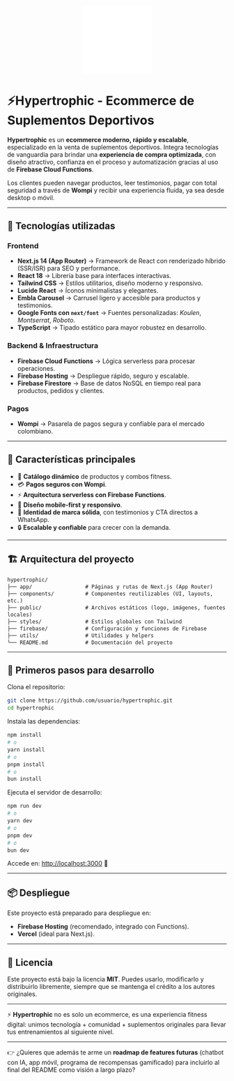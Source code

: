 <div align="center">
  <img src="./public/imagen_h_blanca.png" alt="Hypertrophic Logo" width="160" />
</div>  

# ⚡Hypertrophic - Ecommerce de Suplementos Deportivos

**Hypertrophic** es un **ecommerce moderno, rápido y escalable**, especializado en la venta de suplementos deportivos.
Integra tecnologías de vanguardia para brindar una **experiencia de compra optimizada**, con diseño atractivo, confianza en el proceso y automatización gracias al uso de **Firebase Cloud Functions**.

Los clientes pueden navegar productos, leer testimonios, pagar con total seguridad a través de **Wompi** y recibir una experiencia fluida, ya sea desde desktop o móvil.

---

## 🚀 Tecnologías utilizadas

### **Frontend**

* **Next.js 14 (App Router)** → Framework de React con renderizado híbrido (SSR/ISR) para SEO y performance.
* **React 18** → Librería base para interfaces interactivas.
* **Tailwind CSS** → Estilos utilitarios, diseño moderno y responsivo.
* **Lucide React** → Íconos minimalistas y elegantes.
* **Embla Carousel** → Carrusel ligero y accesible para productos y testimonios.
* **Google Fonts con `next/font`** → Fuentes personalizadas: *Koulen*, *Montserrat*, *Roboto*.
* **TypeScript** → Tipado estático para mayor robustez en desarrollo.

### **Backend & Infraestructura**

* **Firebase Cloud Functions** → Lógica serverless para procesar operaciones.
* **Firebase Hosting** → Despliegue rápido, seguro y escalable.
* **Firebase Firestore** → Base de datos NoSQL en tiempo real para productos, pedidos y clientes.

### **Pagos**

* **Wompi** → Pasarela de pagos segura y confiable para el mercado colombiano.

---

## 📄 Características principales

* 🛒 **Catálogo dinámico** de productos y combos fitness.
* 💳 **Pagos seguros con Wompi**.
* ⚡ **Arquitectura serverless con Firebase Functions**.
* 📱 **Diseño mobile-first y responsivo**.
* 🐘 **Identidad de marca sólida**, con testimonios y CTA directos a WhatsApp.
* 🔒 **Escalable y confiable** para crecer con la demanda.

---

## 🏗️ Arquitectura del proyecto

```plaintext
hypertrophic/
├── app/                 # Páginas y rutas de Next.js (App Router)
├── components/          # Componentes reutilizables (UI, layouts, etc.)
├── public/              # Archivos estáticos (logo, imágenes, fuentes locales)
├── styles/              # Estilos globales con Tailwind
├── firebase/            # Configuración y funciones de Firebase
├── utils/               # Utilidades y helpers
└── README.md            # Documentación del proyecto
```

---

## 🧪 Primeros pasos para desarrollo

Clona el repositorio:

```bash
git clone https://github.com/usuario/hypertrophic.git
cd hypertrophic
```

Instala las dependencias:

```bash
npm install
# o
yarn install
# o
pnpm install
# o
bun install
```

Ejecuta el servidor de desarrollo:

```bash
npm run dev
# o
yarn dev
# o
pnpm dev
# o
bun dev
```

Accede en: [http://localhost:3000](http://localhost:3000) 🚀

---

## 📦 Despliegue

Este proyecto está preparado para despliegue en:

* **Firebase Hosting** (recomendado, integrado con Functions).
* **Vercel** (ideal para Next.js).

---

## 📜 Licencia

Este proyecto está bajo la licencia **MIT**.
Puedes usarlo, modificarlo y distribuirlo libremente, siempre que se mantenga el crédito a los autores originales.

---

⚡ **Hypertrophic** no es solo un ecommerce, es una experiencia fitness digital:
unimos tecnología + comunidad + suplementos originales para llevar tus entrenamientos al siguiente nivel.

---

👉 ¿Quieres que además te arme un **roadmap de features futuras** (chatbot con IA, app móvil, programa de recompensas gamificado) para incluirlo al final del README como visión a largo plazo?
